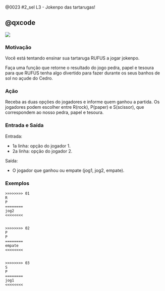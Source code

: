@0023 #2_sel L3 - Jokenpo das tartarugas!
## @qxcode

![](https://raw.githubusercontent.com/qxcodefup/arcade/master/base/0023/capa.jpg)

### Motivação

Você está tentando ensinar sua tartaruga RUFUS a jogar jokenpo.

Faça uma função que retorne o resultado do jogo pedra, papel e tesoura para que RUFUS tenha algo divertido para fazer durante os seus banhos de sol no açude do Cedro.


### Ação

Receba as duas opções do jogadores e informe quem ganhou a partida.
Os jogadores podem escolher entre R(rock), P(paper) e S(scissor), que correspondem ao nosso pedra, papel e tesoura.


### Entrada e Saída

Entrada:

* 1a linha: opção do jogador 1.
* 2a linha: opção do jogador 2.

Saída:

* O jogador que ganhou ou empate (jog1, jog2, empate).



### Exemplos

```
>>>>>>>> 01
R
P
========
jog2
<<<<<<<<


>>>>>>>> 02
P
P
========
empate
<<<<<<<<


>>>>>>>> 03
S
P
========
jog1
<<<<<<<<
```
<!---
>>>>>>>> 04
S
S
========
empate
<<<<<<<<




>>>>>>>> 05
R
S
========
jog1
<<<<<<<<


>>>>>>>> 06
S
R
========
jog2
<<<<<<<<


>>>>>>>> 07
R
R
========
empate
<<<<<<<<


>>>>>>>> 08
P
R
========
jog1
<<<<<<<<


---->
